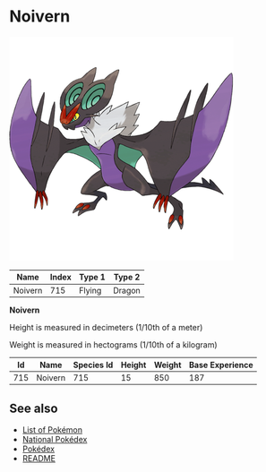 # Noivern


![Noivern](images/715.png)

| **Name** | **Index** | **Type 1** | **Type 2** |
|----|----|----|----|
| Noivern | 715 | Flying | Dragon  |

**Noivern** 


Height is measured in decimeters (1/10th of a meter)

Weight is measured in hectograms (1/10th of a kilogram)

| **Id** | **Name** | **Species Id** | **Height** | **Weight** | **Base Experience** |
|--------|----------|----------------|------------|------------|---------------------|
| 715 | Noivern | 715 | 15 | 850 | 187 |


## See also

- [List of Pokémon](../pokemon.md)
- [National Pokédex](../national_pokedex.md)
- [Pokédex](../pokedex.md)
- [README](../README.md)
